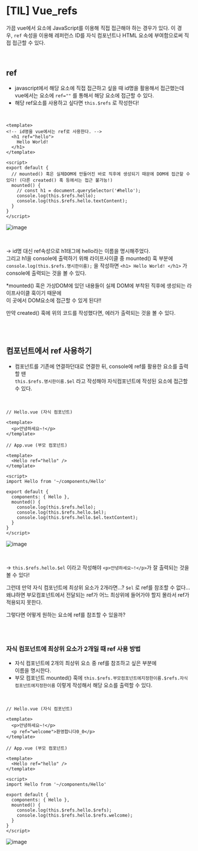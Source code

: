 # [TIL] Vue_refs
가끔 vue에서 요소에 JavaScript를 이용해 직접 접근해야 하는 경우가 있다. 
이 경우, `ref` 속성을 이용해 레퍼런스 ID를 자식 컴포넌트나 HTML 요소에 부여함으로써 직접 접근할 수 있다.

<br />

## ref
- javascript에서 해당 요소에 직접 접근하고 싶을 때 id명을 활용해서 접근했는데  
  vue에서는 요소에 `ref=""` 를 통해서 해당 요소에 접근할 수 있다.
- 해당 ref요소를 사용하고 싶다면 `this.$refs` 로 작성한다!

<br />

```vue
<template>
<!-- id명을 vue에서는 ref로 사용한다. -->
  <h1 ref="hello">
    Hello World!
  </h1>
</template>

<script>
export default {
  // mounted() 훅은 실제DOM에 만들어진 바로 직후에 생성되기 때문에 DOM에 접근할 수 있다! (다른 created() 훅 등에서는 접근 불가능!)
  mounted() {
    // const h1 = document.querySelector('#hello');
    console.log(this.$refs.hello);
    console.log(this.$refs.hello.textContent);
  }
}
</script>
```
![image](https://user-images.githubusercontent.com/81572770/148025943-fc2fea46-b4d5-4639-bd78-5619b289ba5f.png)

<br />

→ id명 대신 ref속성으로 h1태그에 hello라는 이름을 명시해주었다.  
  그리고 h1을 console에 출력하기 위해 라이프사이클 중 mounted() 훅 부분에    
  `console.log(this.$refs.명시한이름);` 을 작성하면 `<h1> Hello World! </h1>` 가 console에 출력되는 것을 볼 수 있다.

*mounted() 훅은 가상DOM에 있던 내용들이 실제 DOM에 부착된 직후에 생성되는 라이프사이클 훅이기 때문에  
이 곳에서 DOM요소에 접근할 수 있게 된다!!   

만약 created() 훅에 위의 코드를 작성했다면, 에러가 출력되는 것을 볼 수 있다.

<br />
<br />

## 컴포넌트에서 ref 사용하기
- 컴포넌트를 기존에 연결하던대로 연결한 뒤, console에 ref를 활용한 요소를 출력할 땐  
`this.$refs.명시한이름.$el` 라고 작성해야 자식컴포넌트에 작성된 요소에 접근할 수 있다.

<br />

```vue
// Hello.vue (자식 컴포넌트)

<template>
  <p>안녕하세요~!</p>
</template>
```

```vue
// App.vue (부모 컴포넌트)

<template>
  <Hello ref="hello" />
</template>

<script>
import Hello from '~/components/Hello'

export default {
  components: { Hello },
  mounted() {
    console.log(this.$refs.hello);
    console.log(this.$refs.hello.$el);
    console.log(this.$refs.hello.$el.textContent);
  }
}
</script>
```
![image](https://user-images.githubusercontent.com/81572770/148026474-668f4cdf-6779-41c1-8379-b1938070a4a2.png)

<br />

→ `this.$refs.hello.$el` 이라고 작성해야 `<p>안녕하세요~!</p>`가 잘 출력되는 것을 볼 수 있다!

그런데 만약 자식 컴포넌트에 최상위 요소가 2개라면...?
`$el` 로 ref를 참조할 수 없다...   
왜냐하면 부모컴포넌트에서 전달되는 ref가 어느 최상위에 들어가야 할지 몰라서 ref가 적용되지 못한다.

그렇다면 어떻게 원하는 요소에 ref를 참조할 수 있을까?

<br />
<br />

### 자식 컴포넌트에 최상위 요소가 2개일 때 ref 사용 방법
- 자식 컴포넌트에 2개의 최상위 요소 중 ref를 참조하고 싶은 부분에   
  이름을 명시한다.
- 부모 컴포넌트 mounted() 훅에 `this.$refs.부모컴포넌트에지정한이름.$refs.자식컴포넌트에지정한이름` 이렇게 작성해서 해당 요소를 출력할 수 있다.

<br />

```vue
// Hello.vue (자식 컴포넌트)

<template>
  <p>안녕하세요~!</p>
  <p ref="welcome">환영합니다0_0</p>
</template>
```
```vue
// App.vue (부모 컴포넌트)

<template>
  <Hello ref="hello" />
</template>

<script>
import Hello from '~/components/Hello'

export default {
  components: { Hello },
  mounted() {
    console.log(this.$refs.hello.$refs);
    console.log(this.$refs.hello.$refs.welcome);
  }
}
</script>
```
![image](https://user-images.githubusercontent.com/81572770/148028146-275dca7e-35ee-4e01-8659-1d41fc3f7363.png)